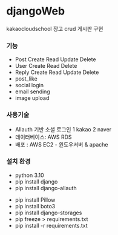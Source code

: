 # djangoWeb 
kakaocloudschool
장고 crud 게시판 구현
### 기능
* Post Create Read Update Delete
* User Create Read        Delete
* Reply Create Read Update Delete 
* post_like
* social login
* email sending
* image upload

### 사용기술

* Allauth 기반 소셜 로그인 1 kakao 2 naver
* 데이터베이스: AWS RDS
* 배포 : AWS EC2 - 윈도우서버 & apache
### 설치 환경
* python 3.10
* pip install django
* pip install django-allauth
- pip install Pillow
- pip install boto3
- pip install django-storages
- pip freeze > requirements.txt
- pip install -r requirements.txt
